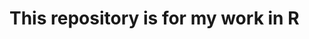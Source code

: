 # This repository is for my work in R

<!--- #### Check out my visual R timeline below--->
<!--- #### See some of my progress over time, as I learn more about R and data analytics--->
<!---<br>--->  

<!------>

<!---### **February 2021** --->
<!---#### First plot I ever made with R--->

<!---![](https://github.com/bradfordjohnson/r/blob/main/plot-archive/first-r-plot.png)--->
<!---<br>--->  

<!------>

<!---### **April 2021**--->
<!---#### Practicing with facets---> 
<!---![](https://github.com/bradfordjohnson/r/blob/main/plot-archive/chick-weight-diet.png)--->
<!---<br>--->  

<!------>

<!---### **May 2021**--->
<!---#### Practicing classifications---> 
<!---![](https://github.com/bradfordjohnson/r/blob/main/plot-archive/bmi-classification.png)--->
<!---<br>--->  

<!------>

<!---### **August 2021**--->
<!---#### Practicing with data cleaning and plot aesthetics--->
<!---![](https://github.com/bradfordjohnson/r/blob/main/plot-archive/nyc13-late-depart.png)--->
<!---<br>--->  

<!------>

<!---### **December 2021**--->
<!---#### More aesthetics practice--->
<!---![](https://github.com/bradfordjohnson/r/blob/main/plot-archive/shrimp-salmon-prices.png)--->
<!---<br>---> 

<!------>

<!---### **January 2022**--->
<!---#### Exploring aesthetics and created my kaggle account--->
<!---![]<img src="https://github.com/bradfordjohnson/r/blob/main/plot-archive/cocoa-content.png" height="400">--->
<!---<br>--->  

<!------>

<!---### **April 2022**--->
<!---#### Learning how to put plots together, and about density plots--->
<!---![](https://github.com/bradfordjohnson/r/blob/main/plot-archive/tg-first-static-density-dash.png)--->
<!---<br>--->  

<!---#### Updated static dashboard and worked on aesthetics--->
<!---![](https://github.com/bradfordjohnson/r/blob/main/plot-archive/tg-static-dash2.png)--->
<!---<br>--->  

<!------>

<!---### **June 2022**--->
<!---#### Software update effectiveness analysis---> 
<!---![](https://github.com/bradfordjohnson/r/blob/main/plot-archive/tg-update-density-1.png)--->
<!---<br>--->  
<!------>

<!---### **July 2022**--->
<!---#### Updated software update effectiveness analysis--->
<!---![](https://github.com/bradfordjohnson/r/blob/main/plot-archive/tg-update-density-2.png)--->
<!---<br>---> 

<!------>

<!---### **August 2022**--->
<!---#### Data cleaning and more density plots :)--->
<!---![](https://github.com/bradfordjohnson/r/blob/main/plot-archive/rfid-tag-reads.png)--->
<!---<br>--->  
<!---#### Small scale test for larger upcoming project on sentiment analysis and web scraping--->
<!---![](https://github.com/bradfordjohnson/r/blob/main/plot-archive/rocket_league_sentiment_analysis.png)--->
<!---<br>--->  

<!---![](https://github.com/bradfordjohnson/r/blob/main/plot-archive/rocket-league-review-word-correlations.png)--->
<!---<br>--->  
